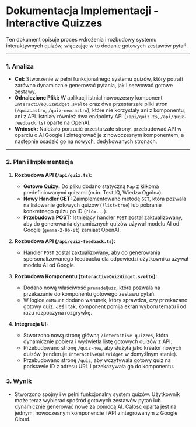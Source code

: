 # Dokumentacja Implementacji - Interactive Quizzes

Ten dokument opisuje proces wdrożenia i rozbudowy systemu interaktywnych quizów, włączając w to dodanie gotowych zestawów pytań.

---

### 1. Analiza

*   **Cel:** Stworzenie w pełni funkcjonalnego systemu quizów, który potrafi zarówno dynamicznie generować pytania, jak i serwować gotowe zestawy.
*   **Odnalezione Pliki:** W aplikacji istniał nowoczesny komponent `InteractiveQuizWidget.svelte` oraz dwa przestarzałe pliki stron (`/quiz.astro`, `/quiz-new.astro`), które nie korzystały ani z komponentu, ani z API. Istniały również dwa endpointy API (`/api/quiz.ts`, `/api/quiz-feedback.ts`) oparte na OpenAI.
*   **Wniosek:** Należało porzucić przestarzałe strony, przebudować API w oparciu o AI Google i zintegrować je z nowoczesnym komponentem, a następnie osadzić go na nowych, dedykowanych stronach.

---

### 2. Plan i Implementacja

1.  **Rozbudowa API (`/api/quiz.ts`):**
    *   **Gotowe Quizy:** Do pliku dodano statyczną `Map` z kilkoma predefiniowanymi quizami (m.in. Test IQ, Wiedza Ogólna).
    *   **Nowy Handler GET:** Zaimplementowano metodę `GET`, która pozwala na listowanie gotowych quizów (`?list=true`) lub pobranie konkretnego quizu po ID (`?id=...`).
    *   **Przebudowa POST:** Istniejący handler `POST` został zaktualizowany, aby do generowania dynamicznych quizów używał modelu AI od Google (`gemma-2-9b-it`) zamiast OpenAI.

2.  **Rozbudowa API (`/api/quiz-feedback.ts`):**
    *   Handler `POST` został zaktualizowany, aby do generowania spersonalizowanego feedbacku dla odpowiedzi użytkownika używał modelu AI od Google.

3.  **Rozbudowa Komponentu (`InteractiveQuizWidget.svelte`):**
    *   Dodano nową właściwość `premadeQuiz`, która pozwala na przekazanie do komponentu gotowego zestawu pytań.
    *   W logice `onMount` dodano warunek, który sprawdza, czy przekazano gotowy quiz. Jeśli tak, komponent pomija ekran wyboru tematu i od razu rozpoczyna rozgrywkę.

4.  **Integracja UI:**
    *   Stworzono nową stronę główną `/interactive-quizzes`, która dynamicznie pobiera i wyświetla listę gotowych quizów z API.
    *   Przebudowano stronę `/quiz-new`, aby służyła jako kreator nowych quizów (renderuje `InteractiveQuizWidget` w domyślnym stanie).
    *   Przebudowano stronę `/quiz`, aby wczytywała gotowy quiz na podstawie ID z adresu URL i przekazywała go do komponentu.

### 3. Wynik

*   Stworzono spójny i w pełni funkcjonalny system quizów. Użytkownik może teraz wybierać spośród gotowych zestawów pytań lub dynamicznie generować nowe za pomocą AI. Całość oparta jest na jednym, nowoczesnym komponencie i API zintegrowanym z Google Cloud.
